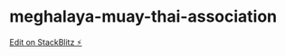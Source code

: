 # meghalaya-muay-thai-association

[Edit on StackBlitz ⚡️](https://stackblitz.com/edit/web-platform-q7u2mk)